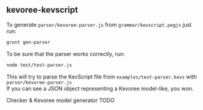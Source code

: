 ## kevoree-kevscript

To generate ```parser/kevoree-parser.js``` from ```grammar/kevscript.pegjs``` just run:
```sh
grunt gen-parser
```

To be sure that the parser works correctly, run:
```sh
node test/test-parser.js
```
This will try to parse the KevScript file from ```examples/test-parser.kevs``` with ```parser/kevoree-parser.js```  
If you can see a JSON object representing a Kevoree model-like, you won.

Checker & Kevoree model generator TODO